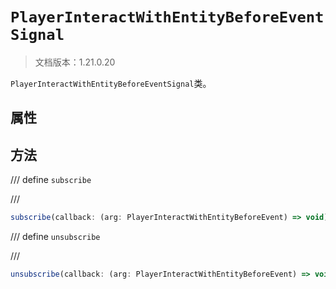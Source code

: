 # `PlayerInteractWithEntityBeforeEventSignal`

> 文档版本：1.21.0.20

`PlayerInteractWithEntityBeforeEventSignal`类。

## 属性

## 方法

/// define
`subscribe`


///

```js
subscribe(callback: (arg: PlayerInteractWithEntityBeforeEvent) => void): (arg: PlayerInteractWithEntityBeforeEvent) => void
```


/// define
`unsubscribe`


///

```js
unsubscribe(callback: (arg: PlayerInteractWithEntityBeforeEvent) => void): void
```

